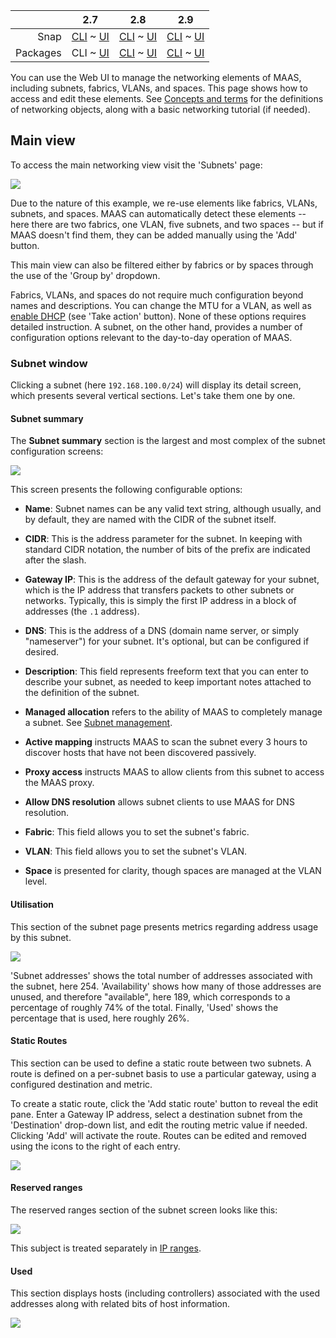 ||2.7|2.8|2.9|
|-----:|:-----:|:-----:|:-----:|
|Snap|[CLI](/t/networking-snap-2-7-cli/2946) ~ [UI](/t/networking-snap-2-7-ui/2947)|[CLI](/t/networking-snap-2-8-cli/2948) ~ [UI](/t/networking-snap-2-8-ui/2949)|[CLI](/t/networking-snap-2-9-cli/2950) ~ [UI](/t/networking-snap-2-9-ui/2951)|
|Packages|CLI ~ [UI](/t/networking-deb-2-7-ui/2953)|[CLI](/t/networking-deb-2-8-cli/2954) ~ [UI](/t/networking-deb-2-8-ui/2955)|[CLI](/t/networking-deb-2-9-cli/2956) ~ [UI](/t/networking-deb-2-9-ui/2957)|

<!-- deb-2-7-ui
||2.7|2.8|2.9|
|-----:|:-----:|:-----:|:-----:|
|Snap|[CLI](/t/networking-snap-2-7-cli/2946) ~ [UI](/t/networking-snap-2-7-ui/2947)|[CLI](/t/networking-snap-2-8-cli/2948) ~ [UI](/t/networking-snap-2-8-ui/2949)|[CLI](/t/networking-snap-2-9-cli/2950) ~ [UI](/t/networking-snap-2-9-ui/2951)|
|Packages|[CLI](/t/networking-deb-2-7-cli/2952) ~ UI|[CLI](/t/networking-deb-2-8-cli/2954) ~ [UI](/t/networking-deb-2-8-ui/2955)|[CLI](/t/networking-deb-2-9-cli/2956) ~ [UI](/t/networking-deb-2-9-ui/2957)|
 deb-2-7-ui -->

<!-- deb-2-8-cli
||2.7|2.8|2.9|
|-----:|:-----:|:-----:|:-----:|
|Snap|[CLI](/t/networking-snap-2-7-cli/2946) ~ [UI](/t/networking-snap-2-7-ui/2947)|[CLI](/t/networking-snap-2-8-cli/2948) ~ [UI](/t/networking-snap-2-8-ui/2949)|[CLI](/t/networking-snap-2-9-cli/2950) ~ [UI](/t/networking-snap-2-9-ui/2951)|
|Packages|[CLI](/t/networking-deb-2-7-cli/2952) ~ [UI](/t/networking-deb-2-7-ui/2953)|CLI ~ [UI](/t/networking-deb-2-8-ui/2955)|[CLI](/t/networking-deb-2-9-cli/2956) ~ [UI](/t/networking-deb-2-9-ui/2957)|
 deb-2-8-cli -->

<!-- deb-2-8-ui
||2.7|2.8|2.9|
|-----:|:-----:|:-----:|:-----:|
|Snap|[CLI](/t/networking-snap-2-7-cli/2946) ~ [UI](/t/networking-snap-2-7-ui/2947)|[CLI](/t/networking-snap-2-8-cli/2948) ~ [UI](/t/networking-snap-2-8-ui/2949)|[CLI](/t/networking-snap-2-9-cli/2950) ~ [UI](/t/networking-snap-2-9-ui/2951)|
|Packages|[CLI](/t/networking-deb-2-7-cli/2952) ~ [UI](/t/networking-deb-2-7-ui/2953)|[CLI](/t/networking-deb-2-8-cli/2954) ~ UI|[CLI](/t/networking-deb-2-9-cli/2956) ~ [UI](/t/networking-deb-2-9-ui/2957)|
 deb-2-8-ui -->

<!-- deb-2-9-cli
||2.7|2.8|2.9|
|-----:|:-----:|:-----:|:-----:|
|Snap|[CLI](/t/networking-snap-2-7-cli/2946) ~ [UI](/t/networking-snap-2-7-ui/2947)|[CLI](/t/networking-snap-2-8-cli/2948) ~ [UI](/t/networking-snap-2-8-ui/2949)|[CLI](/t/networking-snap-2-9-cli/2950) ~ [UI](/t/networking-snap-2-9-ui/2951)|
|Packages|[CLI](/t/networking-deb-2-7-cli/2952) ~ [UI](/t/networking-deb-2-7-ui/2953)|[CLI](/t/networking-deb-2-8-cli/2954) ~ [UI](/t/networking-deb-2-8-ui/2955)|CLI ~ [UI](/t/networking-deb-2-9-ui/2957)|
 deb-2-9-cli -->

<!-- deb-2-9-ui
||2.7|2.8|2.9|
|-----:|:-----:|:-----:|:-----:|
|Snap|[CLI](/t/networking-snap-2-7-cli/2946) ~ [UI](/t/networking-snap-2-7-ui/2947)|[CLI](/t/networking-snap-2-8-cli/2948) ~ [UI](/t/networking-snap-2-8-ui/2949)|[CLI](/t/networking-snap-2-9-cli/2950) ~ [UI](/t/networking-snap-2-9-ui/2951)|
|Packages|[CLI](/t/networking-deb-2-7-cli/2952) ~ [UI](/t/networking-deb-2-7-ui/2953)|[CLI](/t/networking-deb-2-8-cli/2954) ~ [UI](/t/networking-deb-2-8-ui/2955)|[CLI](/t/networking-deb-2-9-cli/2956) ~ UI|
 deb-2-9-ui -->

<!-- snap-2-7-cli
||2.7|2.8|2.9|
|-----:|:-----:|:-----:|:-----:|
|Snap|CLI ~ [UI](/t/networking-snap-2-7-ui/2947)|[CLI](/t/networking-snap-2-8-cli/2948) ~ [UI](/t/networking-snap-2-8-ui/2949)|[CLI](/t/networking-snap-2-9-cli/2950) ~ [UI](/t/networking-snap-2-9-ui/2951)|
|Packages|[CLI](/t/networking-deb-2-7-cli/2952) ~ [UI](/t/networking-deb-2-7-ui/2953)|[CLI](/t/networking-deb-2-8-cli/2954) ~ [UI](/t/networking-deb-2-8-ui/2955)|[CLI](/t/networking-deb-2-9-cli/2956) ~ [UI](/t/networking-deb-2-9-ui/2957)|
 snap-2-7-cli -->

<!-- snap-2-7-ui
||2.7|2.8|2.9|
|-----:|:-----:|:-----:|:-----:|
|Snap|[CLI](/t/networking-snap-2-7-cli/2946) ~ UI|[CLI](/t/networking-snap-2-8-cli/2948) ~ [UI](/t/networking-snap-2-8-ui/2949)|[CLI](/t/networking-snap-2-9-cli/2950) ~ [UI](/t/networking-snap-2-9-ui/2951)|
|Packages|[CLI](/t/networking-deb-2-7-cli/2952) ~ [UI](/t/networking-deb-2-7-ui/2953)|[CLI](/t/networking-deb-2-8-cli/2954) ~ [UI](/t/networking-deb-2-8-ui/2955)|[CLI](/t/networking-deb-2-9-cli/2956) ~ [UI](/t/networking-deb-2-9-ui/2957)|
 snap-2-7-ui -->

<!-- snap-2-8-cli
||2.7|2.8|2.9|
|-----:|:-----:|:-----:|:-----:|
|Snap|[CLI](/t/networking-snap-2-7-cli/2946) ~ [UI](/t/networking-snap-2-7-ui/2947)|CLI ~ [UI](/t/networking-snap-2-8-ui/2949)|[CLI](/t/networking-snap-2-9-cli/2950) ~ [UI](/t/networking-snap-2-9-ui/2951)|
|Packages|[CLI](/t/networking-deb-2-7-cli/2952) ~ [UI](/t/networking-deb-2-7-ui/2953)|[CLI](/t/networking-deb-2-8-cli/2954) ~ [UI](/t/networking-deb-2-8-ui/2955)|[CLI](/t/networking-deb-2-9-cli/2956) ~ [UI](/t/networking-deb-2-9-ui/2957)|
 snap-2-8-cli -->

<!-- snap-2-8-ui
||2.7|2.8|2.9|
|-----:|:-----:|:-----:|:-----:|
|Snap|[CLI](/t/networking-snap-2-7-cli/2946) ~ [UI](/t/networking-snap-2-7-ui/2947)|[CLI](/t/networking-snap-2-8-cli/2948) ~ UI|[CLI](/t/networking-snap-2-9-cli/2950) ~ [UI](/t/networking-snap-2-9-ui/2951)|
|Packages|[CLI](/t/networking-deb-2-7-cli/2952) ~ [UI](/t/networking-deb-2-7-ui/2953)|[CLI](/t/networking-deb-2-8-cli/2954) ~ [UI](/t/networking-deb-2-8-ui/2955)|[CLI](/t/networking-deb-2-9-cli/2956) ~ [UI](/t/networking-deb-2-9-ui/2957)|
 snap-2-8-ui -->

<!-- snap-2-9-cli
||2.7|2.8|2.9|
|-----:|:-----:|:-----:|:-----:|
|Snap|[CLI](/t/networking-snap-2-7-cli/2946) ~ [UI](/t/networking-snap-2-7-ui/2947)|[CLI](/t/networking-snap-2-8-cli/2948) ~ [UI](/t/networking-snap-2-8-ui/2949)|CLI ~ [UI](/t/networking-snap-2-9-ui/2951)|
|Packages|[CLI](/t/networking-deb-2-7-cli/2952) ~ [UI](/t/networking-deb-2-7-ui/2953)|[CLI](/t/networking-deb-2-8-cli/2954) ~ [UI](/t/networking-deb-2-8-ui/2955)|[CLI](/t/networking-deb-2-9-cli/2956) ~ [UI](/t/networking-deb-2-9-ui/2957)|
 snap-2-9-cli -->

<!-- snap-2-9-ui
||2.7|2.8|2.9|
|-----:|:-----:|:-----:|:-----:|
|Snap|[CLI](/t/networking-snap-2-7-cli/2946) ~ [UI](/t/networking-snap-2-7-ui/2947)|[CLI](/t/networking-snap-2-8-cli/2948) ~ [UI](/t/networking-snap-2-8-ui/2949)|[CLI](/t/networking-snap-2-9-cli/2950) ~ UI|
|Packages|[CLI](/t/networking-deb-2-7-cli/2952) ~ [UI](/t/networking-deb-2-7-ui/2953)|[CLI](/t/networking-deb-2-8-cli/2954) ~ [UI](/t/networking-deb-2-8-ui/2955)|[CLI](/t/networking-deb-2-9-cli/2956) ~ [UI](/t/networking-deb-2-9-ui/2957)|
 snap-2-9-ui -->

You can use the Web UI to manage the networking elements of MAAS, including subnets, fabrics, VLANs, and spaces.  This page shows how to access and edit these elements. See [Concepts and terms](/t/concepts-and-terms/785) for the definitions of networking objects, along with a basic networking tutorial (if needed).

<h2 id="heading--main-view">Main view</h2>

To access the main networking view visit the 'Subnets' page:

<a href="https://assets.ubuntu.com/v1/657bb332-installconfig-networking__2.4_subnets.png" target = "_blank"><img src="https://assets.ubuntu.com/v1/657bb332-installconfig-networking__2.4_subnets.png"></a>

Due to the nature of this example, we re-use elements like fabrics, VLANs, subnets, and spaces.  MAAS can automatically detect these elements -- here there are two fabrics, one VLAN, five subnets, and two spaces -- but if MAAS doesn't find them, they can be added manually using the 'Add' button.

This main view can also be filtered either by fabrics or by spaces through the use of the 'Group by' dropdown.

Fabrics, VLANs, and spaces do not require much configuration beyond names and descriptions. You can change the MTU for a VLAN, as well as [enable DHCP](/t/managing-dhcp/2904#heading--enabling-dhcp) (see 'Take action' button).  None of these options requires detailed instruction. A subnet, on the other hand, provides a number of configuration options relevant to the day-to-day operation of MAAS.

<!-- deb-2-7-ui
Fabrics, VLANs, and spaces do not require much configuration beyond names and descriptions. You can change the MTU for a VLAN, as well as [enable DHCP](/t/managing-dhcp/2905#heading--enabling-dhcp) (see 'Take action' button).  None of these options requires detailed instruction. A subnet, on the other hand, provides a number of configuration options relevant to the day-to-day operation of MAAS.
 deb-2-7-ui -->

<!-- deb-2-8-cli
Fabrics, VLANs, and spaces do not require much configuration beyond names and descriptions. You can change the MTU for a VLAN, as well as [enable DHCP](/t/managing-dhcp/2906#heading--enabling-dhcp) (see 'Take action' button).  None of these options requires detailed instruction. A subnet, on the other hand, provides a number of configuration options relevant to the day-to-day operation of MAAS.
 deb-2-8-cli -->

<!-- deb-2-8-ui
Fabrics, VLANs, and spaces do not require much configuration beyond names and descriptions. You can change the MTU for a VLAN, as well as [enable DHCP](/t/managing-dhcp/2907#heading--enabling-dhcp) (see 'Take action' button).  None of these options requires detailed instruction. A subnet, on the other hand, provides a number of configuration options relevant to the day-to-day operation of MAAS.
 deb-2-8-ui -->

<!-- deb-2-9-cli
Fabrics, VLANs, and spaces do not require much configuration beyond names and descriptions. You can change the MTU for a VLAN, as well as [enable DHCP](/t/managing-dhcp/2908#heading--enabling-dhcp) (see 'Take action' button).  None of these options requires detailed instruction. A subnet, on the other hand, provides a number of configuration options relevant to the day-to-day operation of MAAS.
 deb-2-9-cli -->

<!-- deb-2-9-ui
Fabrics, VLANs, and spaces do not require much configuration beyond names and descriptions. You can change the MTU for a VLAN, as well as [enable DHCP](/t/managing-dhcp/2909#heading--enabling-dhcp) (see 'Take action' button).  None of these options requires detailed instruction. A subnet, on the other hand, provides a number of configuration options relevant to the day-to-day operation of MAAS.
 deb-2-9-ui -->

<!-- snap-2-7-cli
Fabrics, VLANs, and spaces do not require much configuration beyond names and descriptions. You can change the MTU for a VLAN, as well as [enable DHCP](/t/managing-dhcp/2898#heading--enabling-dhcp) (see 'Take action' button).  None of these options requires detailed instruction. A subnet, on the other hand, provides a number of configuration options relevant to the day-to-day operation of MAAS.
 snap-2-7-cli -->

<!-- snap-2-7-ui
Fabrics, VLANs, and spaces do not require much configuration beyond names and descriptions. You can change the MTU for a VLAN, as well as [enable DHCP](/t/managing-dhcp/2899#heading--enabling-dhcp) (see 'Take action' button).  None of these options requires detailed instruction. A subnet, on the other hand, provides a number of configuration options relevant to the day-to-day operation of MAAS.
 snap-2-7-ui -->

<!-- snap-2-8-cli
Fabrics, VLANs, and spaces do not require much configuration beyond names and descriptions. You can change the MTU for a VLAN, as well as [enable DHCP](/t/managing-dhcp/2900#heading--enabling-dhcp) (see 'Take action' button).  None of these options requires detailed instruction. A subnet, on the other hand, provides a number of configuration options relevant to the day-to-day operation of MAAS.
 snap-2-8-cli -->

<!-- snap-2-8-ui
Fabrics, VLANs, and spaces do not require much configuration beyond names and descriptions. You can change the MTU for a VLAN, as well as [enable DHCP](/t/managing-dhcp/2901#heading--enabling-dhcp) (see 'Take action' button).  None of these options requires detailed instruction. A subnet, on the other hand, provides a number of configuration options relevant to the day-to-day operation of MAAS.
 snap-2-8-ui -->

<!-- snap-2-9-cli
Fabrics, VLANs, and spaces do not require much configuration beyond names and descriptions. You can change the MTU for a VLAN, as well as [enable DHCP](/t/managing-dhcp/2902#heading--enabling-dhcp) (see 'Take action' button).  None of these options requires detailed instruction. A subnet, on the other hand, provides a number of configuration options relevant to the day-to-day operation of MAAS.
 snap-2-9-cli -->

<!-- snap-2-9-ui
Fabrics, VLANs, and spaces do not require much configuration beyond names and descriptions. You can change the MTU for a VLAN, as well as [enable DHCP](/t/managing-dhcp/2903#heading--enabling-dhcp) (see 'Take action' button).  None of these options requires detailed instruction. A subnet, on the other hand, provides a number of configuration options relevant to the day-to-day operation of MAAS.
 snap-2-9-ui -->

<h3 id="heading--subnet-window">Subnet window</h3>

Clicking a subnet (here `192.168.100.0/24`) will display its detail screen, which presents several vertical sections.  Let's take them one by one.

<h4>Subnet summary</h4>

The **Subnet summary** section is the largest and most complex of the subnet configuration screens:

<a href="https://assets.ubuntu.com/v1/17617b35-installconfig-networking__2.4_subnets-summary.png" target = "_blank"><img src="https://assets.ubuntu.com/v1/17617b35-installconfig-networking__2.4_subnets-summary.png"></a>

This screen presents the following configurable options:

* **Name**: Subnet names can be any valid text string, although usually, and by default, they are named with the CIDR of the subnet itself.

* **CIDR**: This is the address parameter for the subnet.  In keeping with standard CIDR notation, the number of bits of the prefix are indicated after the slash.

* **Gateway IP**: This is the address of the default gateway for your subnet, which is the IP address that transfers packets to other subnets or networks. Typically, this is simply the first IP address in a block of addresses (the `.1` address).

* **DNS**: This is the address of a DNS (domain name server, or simply "nameserver") for your subnet.  It's optional, but can be configured if desired.

* **Description**: This field represents freeform text that you can enter to describe your subnet, as needed to keep important notes attached to the definition of the subnet.

* **Managed allocation** refers to the ability of MAAS to completely manage a subnet. See [Subnet management](/t/subnet-management/3120).

<!-- deb-2-7-ui
* **Managed allocation** refers to the ability of MAAS to completely manage a subnet. See [Subnet management](/t/subnet-management/3121).
 deb-2-7-ui -->

<!-- deb-2-8-cli
* **Managed allocation** refers to the ability of MAAS to completely manage a subnet. See [Subnet management](/t/subnet-management/3122).
 deb-2-8-cli -->

<!-- deb-2-8-ui
* **Managed allocation** refers to the ability of MAAS to completely manage a subnet. See [Subnet management](/t/subnet-management/3123).
 deb-2-8-ui -->

<!-- deb-2-9-cli
* **Managed allocation** refers to the ability of MAAS to completely manage a subnet. See [Subnet management](/t/subnet-management/3124).
 deb-2-9-cli -->

<!-- deb-2-9-ui
* **Managed allocation** refers to the ability of MAAS to completely manage a subnet. See [Subnet management](/t/subnet-management/3125).
 deb-2-9-ui -->

<!-- snap-2-7-cli
* **Managed allocation** refers to the ability of MAAS to completely manage a subnet. See [Subnet management](/t/subnet-management/3114).
 snap-2-7-cli -->

<!-- snap-2-7-ui
* **Managed allocation** refers to the ability of MAAS to completely manage a subnet. See [Subnet management](/t/subnet-management/3115).
 snap-2-7-ui -->

<!-- snap-2-8-cli
* **Managed allocation** refers to the ability of MAAS to completely manage a subnet. See [Subnet management](/t/subnet-management/3116).
 snap-2-8-cli -->

<!-- snap-2-8-ui
* **Managed allocation** refers to the ability of MAAS to completely manage a subnet. See [Subnet management](/t/subnet-management/3117).
 snap-2-8-ui -->

<!-- snap-2-9-cli
* **Managed allocation** refers to the ability of MAAS to completely manage a subnet. See [Subnet management](/t/subnet-management/3118).
 snap-2-9-cli -->

<!-- snap-2-9-ui
* **Managed allocation** refers to the ability of MAAS to completely manage a subnet. See [Subnet management](/t/subnet-management/3119).
 snap-2-9-ui -->

* **Active mapping** instructs MAAS to scan the subnet every 3 hours to discover hosts that have not been discovered passively.

* **Proxy access** instructs MAAS to allow clients from this subnet to access the MAAS proxy.

* **Allow DNS resolution** allows subnet clients to use MAAS for DNS resolution.

* **Fabric**: This field allows you to set the subnet's fabric.

* **VLAN**: This field allows you to set the subnet's VLAN.

* **Space** is presented for clarity, though spaces are managed at the VLAN level.

<h4>Utilisation</h4>

This section of the subnet page presents metrics regarding address usage by this subnet.

<a href="https://assets.ubuntu.com/v1/3d3e4b61-installconfig-networking__2.4_subnets-utilisation.png" target = "_blank"><img src="https://assets.ubuntu.com/v1/3d3e4b61-installconfig-networking__2.4_subnets-utilisation.png"></a>

'Subnet addresses' shows the total number of addresses associated with the subnet, here 254. 'Availability' shows how many of those addresses are unused, and therefore "available", here 189, which corresponds to a percentage of roughly 74% of the total. Finally, 'Used' shows the percentage that is used, here roughly 26%.

<h4>Static Routes</h4>

This section can be used to define a static route between two subnets. A route is defined on a per-subnet basis to use a particular gateway, using a configured destination and metric.

To create a static route, click the 'Add static route' button to reveal the edit pane. Enter a Gateway IP address, select a destination subnet from the 'Destination' drop-down list, and edit the routing metric value if needed. Clicking 'Add' will activate the route. Routes can be edited and removed using the icons to the right of each entry.

<a href="https://assets.ubuntu.com/v1/49f5e240-installconfig-networking__2.4_subnets-routes.png" target = "_blank"><img src="https://assets.ubuntu.com/v1/49f5e240-installconfig-networking__2.4_subnets-routes.png"></a>

<h4>Reserved ranges</h4>

The reserved ranges section of the subnet screen looks like this:

<a href="https://assets.ubuntu.com/v1/5f9f50f9-installconfig-networking__2.4_subnets-reserved.png" target = "_blank"><img src="https://assets.ubuntu.com/v1/5f9f50f9-installconfig-networking__2.4_subnets-reserved.png"></a>

This subject is treated separately in [IP ranges](/t/ip-ranges/2760).

<!-- deb-2-7-ui
This subject is treated separately in [IP ranges](/t/ip-ranges/2761).
 deb-2-7-ui -->

<!-- deb-2-8-cli
This subject is treated separately in [IP ranges](/t/ip-ranges/2762).
 deb-2-8-cli -->

<!-- deb-2-8-ui
This subject is treated separately in [IP ranges](/t/ip-ranges/2763).
 deb-2-8-ui -->

<!-- deb-2-9-cli
This subject is treated separately in [IP ranges](/t/ip-ranges/2764).
 deb-2-9-cli -->

<!-- deb-2-9-ui
This subject is treated separately in [IP ranges](/t/ip-ranges/2765).
 deb-2-9-ui -->

<!-- snap-2-7-cli
This subject is treated separately in [IP ranges](/t/ip-ranges/2754).
 snap-2-7-cli -->

<!-- snap-2-7-ui
This subject is treated separately in [IP ranges](/t/ip-ranges/2755).
 snap-2-7-ui -->

<!-- snap-2-8-cli
This subject is treated separately in [IP ranges](/t/ip-ranges/2756).
 snap-2-8-cli -->

<!-- snap-2-8-ui
This subject is treated separately in [IP ranges](/t/ip-ranges/2757).
 snap-2-8-ui -->

<!-- snap-2-9-cli
This subject is treated separately in [IP ranges](/t/ip-ranges/2758).
 snap-2-9-cli -->

<!-- snap-2-9-ui
This subject is treated separately in [IP ranges](/t/ip-ranges/2759).
 snap-2-9-ui -->

<h4>Used</h4>

This section displays hosts (including controllers) associated with the used addresses along with related bits of host information.

<a href="https://assets.ubuntu.com/v1/b9e69b0b-installconfig-networking__2.4_subnets-used.png" target = "_blank"><img src="https://assets.ubuntu.com/v1/b9e69b0b-installconfig-networking__2.4_subnets-used.png"></a>
